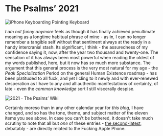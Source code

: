 # The Psalms’ 2021

![iPhone Keyboarding Pointing Keyboard](https://i.snap.as/6J3Tm3CN.jpeg)

*I am not funny anymore* feels as though it has finally achieved penultimate meaning as a longtime habitual phrase of mine - as in, I can no longer remember a tangible self without that sentiment always at the ready in a handy intercranial stash. Its significant, I think - the assuredness of my confidence saying it, now, after the year two thousand and twenty-one. The sensation of it has always been most powerful when reading the oldest of my words published, here, but it now has *so* much more substance. The argument that this general process is the very most natural for my age - the *Peak Specialization* Period on the general Human Existence roadmap - has been platituded to all fuck, and yet I cling to it newly and with ever-renewed desperation as I have to any and all authentic manifestations of certainty, of late - even the *common knowledge* sort I still viscerally despise.

![2021 - The Psalms’ Wiki](https://user-images.githubusercontent.com/43663476/145235991-490ae9f1-674d-4731-aab2-88be695d8ff1.jpeg)

Certainly moreso than in any other calendar year for *this blog*, I have changed, and so has the tone, theme, and subject matter of the eleven items you see above. In case you can't be bothered, it doesn't take much scrutiny to note that all but *one* of these entries - [the second-latest](https://bilge.world/uniiqu3-techno-is-black), debatably - are directly related to the Fucking Apple Phone. 
